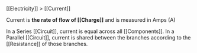 [[Electricity]] > [[Current]]

Current is **the rate of flow of [[Charge]]** and is measured in Amps (A)

In a Series [[Circuit]], current is equal across all [[Components]].
In a Parallel [[Circuit]], current is shared between the branches according to the [[Resistance]] of those branches.